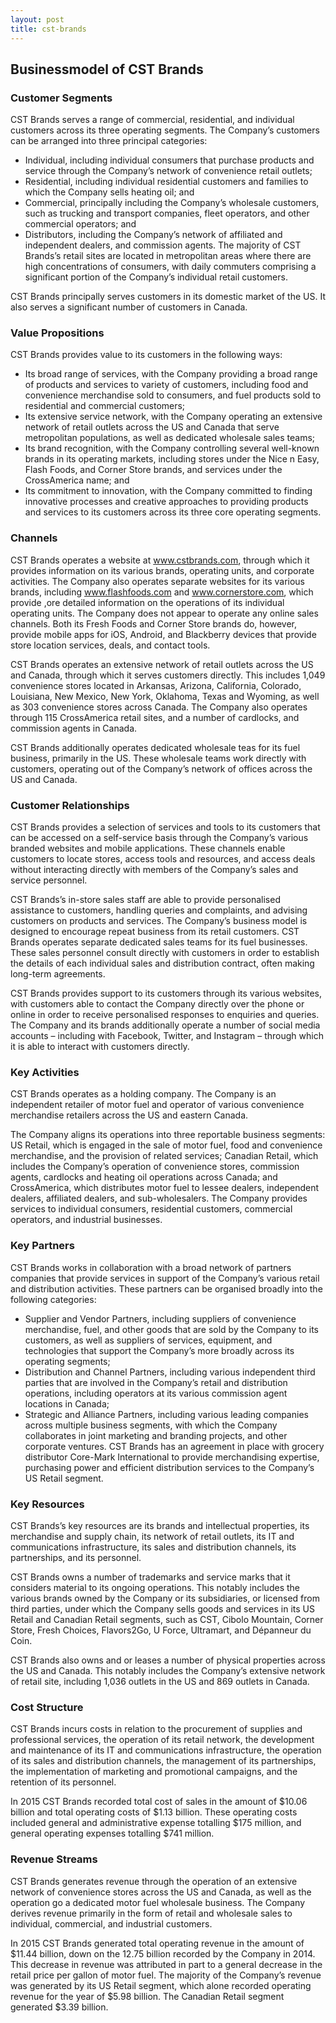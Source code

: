 ```yaml
---
layout: post
title: cst-brands
---
```


Businessmodel of CST Brands
----------------------------

### Customer Segments

CST Brands serves a range of commercial, residential, and individual customers across its three operating segments. The Company’s customers can be arranged into three principal categories:

 * Individual, including individual consumers that purchase products and service through the Company’s network of convenience retail outlets;
* Residential, including individual residential customers and families to which the Company sells heating oil; and
* Commercial, principally including the Company’s wholesale customers, such as trucking and transport companies, fleet operators, and other commercial operators; and
* Distributors, including the Company’s network of affiliated and independent dealers, and commission agents.
 The majority of CST Brands’s retail sites are located in metropolitan areas where there are high concentrations of consumers, with daily commuters comprising a significant portion of the Company’s individual retail customers.

CST Brands principally serves customers in its domestic market of the US. It also serves a significant number of customers in Canada.

### Value Propositions

CST Brands provides value to its customers in the following ways:

 * Its broad range of services, with the Company providing a broad range of products and services to variety of customers, including food and convenience merchandise sold to consumers, and fuel products sold to residential and commercial customers;
* Its extensive service network, with the Company operating an extensive network of retail outlets across the US and Canada that serve metropolitan populations, as well as dedicated wholesale sales teams;
* Its brand recognition, with the Company controlling several well-known brands in its operating markets, including stores under the Nice n Easy, Flash Foods, and Corner Store brands, and services under the CrossAmerica name; and
* Its commitment to innovation, with the Company committed to finding innovative processes and creative approaches to providing products and services to its customers across its three core operating segments.
 ### Channels

CST Brands operates a website at www.cstbrands.com, through which it provides information on its various brands, operating units, and corporate activities. The Company also operates separate websites for its various brands, including www.flashfoods.com and www.cornerstore.com, which provide ,ore detailed information on the operations of its individual operating units. The Company does not appear to operate any online sales channels. Both its Fresh Foods and Corner Store brands do, however, provide mobile apps for iOS, Android, and Blackberry devices that provide store location services, deals, and contact tools.

CST Brands operates an extensive network of retail outlets across the US and Canada, through which it serves customers directly. This includes 1,049 convenience stores located in Arkansas, Arizona, California, Colorado, Louisiana, New Mexico, New York, Oklahoma, Texas and Wyoming, as well as 303 convenience stores across Canada. The Company also operates through 115 CrossAmerica retail sites, and a number of cardlocks, and commission agents in Canada.

CST Brands additionally operates dedicated wholesale teas for its fuel business, primarily in the US. These wholesale teams work directly with customers, operating out of the Company’s network of offices across the US and Canada.

### Customer Relationships

CST Brands provides a selection of services and tools to its customers that can be accessed on a self-service basis through the Company’s various branded websites and mobile applications. These channels enable customers to locate stores, access tools and resources, and access deals without interacting directly with members of the Company’s sales and service personnel.

CST Brands’s in-store sales staff are able to provide personalised assistance to customers, handling queries and complaints, and advising customers on products and services. The Company’s business model is designed to encourage repeat business from its retail customers. CST Brands operates separate dedicated sales teams for its fuel businesses. These sales personnel consult directly with customers in order to establish the details of each individual sales and distribution contract, often making long-term agreements.

CST Brands provides support to its customers through its various websites, with customers able to contact the Company directly over the phone or online in order to receive personalised responses to enquiries and queries. The Company and its brands additionally operate a number of social media accounts – including with Facebook, Twitter, and Instagram – through which it is able to interact with customers directly.

### Key Activities

CST Brands operates as a holding company. The Company is an independent retailer of motor fuel and operator of various convenience merchandise retailers across the US and eastern Canada.

The Company aligns its operations into three reportable business segments: US Retail, which is engaged in the sale of motor fuel, food and convenience merchandise, and the provision of related services; Canadian Retail, which includes the Company’s operation of convenience stores, commission agents, cardlocks and heating oil operations across Canada; and CrossAmerica, which distributes motor fuel to lessee dealers, independent dealers, affiliated dealers, and sub-wholesalers. The Company provides services to individual consumers, residential customers, commercial operators, and industrial businesses.

### Key Partners

CST Brands works in collaboration with a broad network of partners companies that provide services in support of the Company’s various retail and distribution activities. These partners can be organised broadly into the following categories:

 * Supplier and Vendor Partners, including suppliers of convenience merchandise, fuel, and other goods that are sold by the Company to its customers, as well as suppliers of services, equipment, and technologies that support the Company’s more broadly across its operating segments;
* Distribution and Channel Partners, including various independent third parties that are involved in the Company’s retail and distribution operations, including operators at its various commission agent locations in Canada;
* Strategic and Alliance Partners, including various leading companies across multiple business segments, with which the Company collaborates in joint marketing and branding projects, and other corporate ventures.
 CST Brands has an agreement in place with grocery distributor Core-Mark International to provide merchandising expertise, purchasing power and efficient distribution services to the Company’s US Retail segment.

### Key Resources

CST Brands’s key resources are its brands and intellectual properties, its merchandise and supply chain, its network of retail outlets, its IT and communications infrastructure, its sales and distribution channels, its partnerships, and its personnel.

CST Brands owns a number of trademarks and service marks that it considers material to its ongoing operations. This notably includes the various brands owned by the Company or its subsidiaries, or licensed from third parties, under which the Company sells goods and services in its US Retail and Canadian Retail segments, such as CST, Cibolo Mountain, Corner Store, Fresh Choices, Flavors2Go, U Force, Ultramart, and Dépanneur du Coin.

CST Brands also owns and or leases a number of physical properties across the US and Canada. This notably includes the Company’s extensive network of retail site, including 1,036 outlets in the US and 869 outlets in Canada.

### Cost Structure

CST Brands incurs costs in relation to the procurement of supplies and professional services, the operation of its retail network, the development and maintenance of its IT and communications infrastructure, the operation of its sales and distribution channels, the management of its partnerships, the implementation of marketing and promotional campaigns, and the retention of its personnel.

In 2015 CST Brands recorded total cost of sales in the amount of $10.06 billion and total operating costs of $1.13 billion. These operating costs included general and administrative expense totalling $175 million, and general operating expenses totalling $741 million.

### Revenue Streams

CST Brands generates revenue through the operation of an extensive network of convenience stores across the US and Canada, as well as the operation go a dedicated motor fuel wholesale business. The Company derives revenue primarily in the form of retail and wholesale sales to individual, commercial, and industrial customers.

In 2015 CST Brands generated total operating revenue in the amount of $11.44 billion, down on the 12.75 billion recorded by the Company in 2014. This decrease in revenue was attributed in part to a general decrease in the retail price per gallon of motor fuel. The majority of the Company’s revenue was generated by its US Retail segment, which alone recorded operating revenue for the year of $5.98 billion. The Canadian Retail segment generated $3.39 billion.
